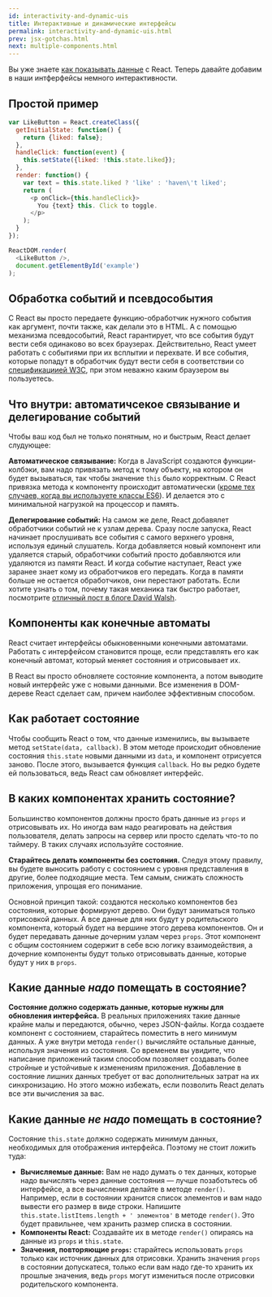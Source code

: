 ```yaml
---
id: interactivity-and-dynamic-uis
title: Интерактивные и динамические интерфейсы
permalink: interactivity-and-dynamic-uis.html
prev: jsx-gotchas.html
next: multiple-components.html
---
```


Вы уже знаете [как показывать данные](/react/docs/displaying-data.html) с React. Теперь давайте добавим в наши интферфейсы немного интерактивности.

## Простой пример

```javascript
var LikeButton = React.createClass({
  getInitialState: function() {
    return {liked: false};
  },
  handleClick: function(event) {
    this.setState({liked: !this.state.liked});
  },
  render: function() {
    var text = this.state.liked ? 'like' : 'haven\'t liked';
    return (
      <p onClick={this.handleClick}>
        You {text} this. Click to toggle.
      </p>
    );
  }
});

ReactDOM.render(
  <LikeButton />,
  document.getElementById('example')
);
```

## Обработка событий и псевдособытия

С React вы просто передаете функцию-обработчик нужного события как аргумент, почти также, как делали это в HTML. А с помощью механизма псевдособытий, React гарантирует, что все события будут вести себя одинаково во всех браузерах. Действительно, React умеет работать с событиями при их всплытии и перехвате. И все события, которые попадут в обработчик будут вести себя в соответствии со [спецификациией W3C](http://www.w3.org/TR/DOM-Level-3-Events/), при этом неважно каким браузером вы пользуетесь.

## Что внутри: автоматичсекое связывание и делегирование событий

Чтобы ваш код был не только понятным, но и быстрым, React делает слудующее:

**Автоматическое связывание:** Когда в JavaScript создаются функции-колбэки, вам надо привязать метод к тому объекту, на котором он будет вызываться, так чтобы значение `this` было корректным. С React привязка метода к компоненту происходит автоматически ([кроме тех случаев, когда вы используете классы ES6](/react/docs/reusable-components.html#no-autobinding)). И делается это с минимальной нагрузкой на процессор и память.

**Делегирование событий:** На самом же деле, React добавялет обработчики событий не к узлам дерева. Сразу после запуска, React начинает прослушивать все события с самого верхнего уровня, используя единый слушатель. Когда добавляется новый компонент или удаляется старый, обработчики событий просто добавляются или удаляются из памяти React. И когда событие наступает, React уже заранее знает кому из обработчиков его передать. Когда в памяти больше не остается обработчиков, они перестают работать. Если хотите узнать о том, почему такая механика так быстро работает, посмотрите [отличный пост в блоге David Walsh](http://davidwalsh.name/event-delegate).

## Компоненты как конечные автоматы

React считает интерфейсы обыкновенными конечными автоматами. Работать с интерфейсом становится проще, если представлять его как конечный автомат, который меняет состояния и отрисовывает их.

В React вы просто обновляете состояние компонента, а потом выводите новый интерфейс уже с новыми данными. Все изменения в DOM-дереве React сделает сам, причем наиболее эффективным способом.

## Как работает состояние

Чтобы сообщить React о том, что данные изменились, вы вызываете метод `setState(data, callback)`. В этом методе происходит обновление состояния `this.state` новыми данными из `data`, и компонент отрисуется заново. После этого, вызывается функция `callback`. Но вы редко будете ей пользоваться, ведь React сам обновляет интерфейс.

## В каких компонентах хранить состояние?

Большинство компонентов должны просто брать данные из `props` и отрисовывать их. Но иногда вам надо реагировать на действия пользователя, делать запросы на сервер или просто сделать что-то по таймеру. В таких случаях используйте состояние.

**Старайтесь делать компоненты без состояния.** Следуя этому правилу, вы будете выносить работу с состоянием с уровня представления в другие, более подходящие места. Тем самым, снижать сложность приложения, упрощая его понимание.

Основной принцип такой: создаются несколько компонентов без состояния, которые формируют дерево. Они будут заниматься только отрисовкой данных. А все данные для них будут у родительского компонента, который будет на вершине этого дерева компонентов. Он и будет передавать данные дочерним узлам через `props`. Этот компонент с общим состоянием содержит в себе всю логику взаимодействия, а дочерние компоненты будут только отрисовывать данные, которые будут у них в `props`.
 
## Какие данные *надо* помещать в состояние?

**Состояние должно содержать данные, которые нужны для обновления интерфейса.** В реальных приложениях такие данные крайне малы и передаются, обычно, через JSON-файлы. Когда создаете компонент с состоянием, старайтесь поместить в него минимум данных. А уже внутри метода `render()` вычисляйте остальные данные, используя значения из состояния. 
Со временем вы увидите, что написание приложений таким способом позволяет создавать более стройные и устойчивые к изменениям приложения. Добавление в состояние лишних данных требует от вас дополнительных затрат на их синхронизацию. Но этого можно избежать, если позволить React делать все эти вычисления за вас.

## Какие данные *не надо* помещать в состояние?

Состояние `this.state` должно содержать минимум данных, необходимых  для отображения интерфейса. Поэтому не стоит ложить туда:

* **Вычисляемые данные:** Вам не надо думать о тех данных, которые надо вычислять через данные состояния — лучше позаботьтесь об интерфейсе, а все вычисления делайте в методе `render()`. Например, если в состоянии хранится список элементов и вам надо вывести его размер в виде строки. Напишите `this.state.listItems.length + ' элементов'` в методе `render()`. Это будет правильнее, чем хранить размер списка в состоянии.
* **Компоненты React:** Создавайте их в методе `render()` опираясь на данные из `props` и `this.state`.
* **Значения, повторяющие `props`:** старайтесь использовать `props` только как источник данных для отрисовки. Хранить значения `props` в состоянии допускатеся, только если вам надо где-то хранить их прошлые значения, ведь `props` могут измениться после отрисовки родительского компонента.
